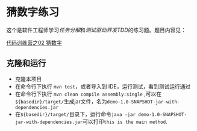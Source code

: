 # 猜数字练习

这个是软件工程师学习*任务分解*和*测试驱动开发TDD*的练习题。题目内容见：

[代码训练营之02 猜数字](https://github.com/codingkata/kata-puzzle/blob/master/02.guessNumber.md)


## 克隆和运行
* 克隆本项目
* 在命令行下执行 `mvn test`，或者导入到 IDE，运行测试，看到测试运行通过
* 在命令行下执行 `mvn clean compile assembly:single` ,可以在`${basedir}/target/`生成jar文件，名为`demo-1.0-SNAPSHOT-jar-with-dependencies.jar`
* 在`${basedir}/target/`目录下，运行命令`java -jar demo-1.0-SNAPSHOT-jar-with-dependencies.jar`可以打印`this is the main method`.
